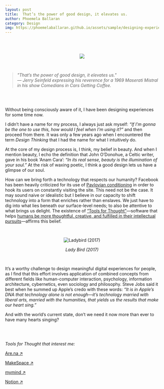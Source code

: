 ```yaml
---
layout: post
title:  That’s the power of good design, it elevates us.
author: Phoemela Ballaran
category: Design
img: https://phoemelaballaran.github.io/assets/sample/designing-experiences.jpeg
---
```

<br/><br/>
<p align="center"><img src="https://phoemelaballaran.github.io/assets/sample/designing-experiences.jpeg"/></p>
<br/>
<blockquote><i>
  "That’s the power of good design, it elevates us."<br>
  — Jerry Seinfeld expressing his reverence for a 1969 Maserati Mistral in his show Comedians in Cars Getting Coffee.
  </i></blockquote>
<br/><br/>
<p>Without being consciously aware of it, I have been designing experiences for some time now.</p>
<p>I didn’t have a name for my process, I always just ask myself: <i>“If I’m gonna be the one to use this, how would I feel when I’m using it?”</i> and then proceed from there. It was only a few years ago when I encountered the term <i>Design Thinking</i> that I had the name for what I intuitively do.</p>
<p>At the core of my design process is, I think, my belief in beauty. And when I mention beauty, I echo the definition that John O’Donohue, a Celtic writer, gave in his book ‘Anam Cara’: <i>“In its real sense, beauty is the illumination of your soul.”</i> At the risk of waxing poetic, I think a good design lets us have a glimpse of our soul.</p>
<p>How can we bring forth a technology that respects our humanity? Facebook has been heavily criticized for its use of <a href="https://en.wikipedia.org/wiki/Classical_conditioning" target="_blank">Pavlovian conditioning</a> in order to hook its users on constantly visiting the site. This need not be the case. It may sound naive or idealistic but I believe in our capacity to shift technology into a form that enriches rather than enslaves. We just have to dig into what lies beneath our surface-level needs; to also be attentive to what brings us delight. The existence of <a href="https://numinous.productions/ttft/" target="_blank">“Tools for Thought”</a>—software that helps <a href = "https://mobile.twitter.com/_adamwiggins_/status/1388944165090865161" target="_blank">humans be more thoughtful, creative, and fulfilled in their intellectual pursuits</a>—affirms this belief.</p>
<br/>
<p align="center"><img title="Ladybird (2017)" src="https://phoemelaballaran.github.io/assets/sample/lady-bird.png"/></p>
<p align="center"><i>Lady Bird (2017)</i></p>
<br/>
<p>It’s a worthy challenge to design meaningful digital experiences for people, as I find that this effort involves application of combined concepts from different fields like human-computer interaction, psychology, information architecture, cybernetics, even sociology and philosophy. Steve Jobs said it best when he summed up Apple’s credo with these words: <i>“It is in Apple’s DNA that technology alone is not enough—it’s technology married with liberal arts, married with the humanities, that yields us the results that make our heart sing.”</i></p>
<p>And with the world’s current state, don’t we need it now more than ever to have many hearts singing?</p>
<br/>
<br/>
<p><i>Tools for Thought that interest me:</i></p>
<p><a href="https://are.na" target="_blank">Are.na ↗</a></p>
<p><a href="https://makespace.fun" target="_blank">MakeSpace ↗</a></p>
<p><a href="https://mymind.com" target="_blank">mymind ↗</a></p>
<p><a href="https://www.notion.so" target="_blank">Notion ↗</a></p>
